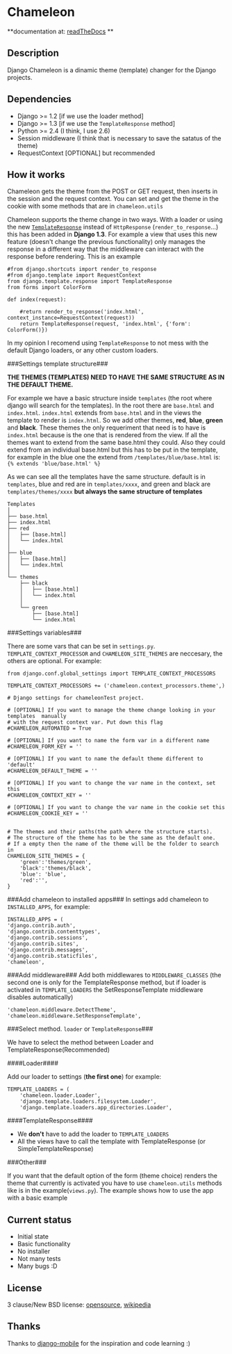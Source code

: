 Chameleon
=========

**documentation at: [readTheDocs](http://readthedocs.org/docs/django-chameleon/) **

Description
-----------

Django Chameleon is a dinamic theme (template) changer  for the Django projects. 

Dependencies
------------
* Django >= 1.2 [if we use the loader method]
* Django >= 1.3 [if we use the `TemplateResponse` method]
* Python >= 2.4 (I think, I use 2.6)
* Session middleware (I think that is necessary to save the satatus of the theme)
* RequestContext [OPTIONAL] but recommended

How it works
------------

Chameleon gets the theme from the POST or GET request, then inserts in the session and the request context. You can set and get the theme in the cookie with some methods that are in `chameleon.utils`

Chameleon supports the theme change in two ways. With a loader or using the new [`TemplateResponse`](https://docs.djangoproject.com/en/1.3/ref/template-response/) instead of `HttpResponse` (`render_to_response`...) 
this has been added in **Django 1.3**. For example a view that uses this new feature 
(doesn't change the previous functionality) only manages the response in a different way that the middleware can interact
with the response before rendering. This is an example

    #from django.shortcuts import render_to_response
    #from django.template import RequestContext
    from django.template.response import TemplateResponse
    from forms import ColorForm

    def index(request):

        #return render_to_response('index.html', context_instance=RequestContext(request))
        return TemplateResponse(request, 'index.html', {'form': ColorForm()})


In my opinion I recomend using `TemplateResponse` to not mess with the default Django loaders, or any other custom loaders.

###Settings template structure###

**THE THEMES (TEMPLATES) NEED TO HAVE THE SAME STRUCTURE AS IN THE DEFAULT THEME.** 

For example we have a basic structure inside `templates` (the root where django will search for the templates).
In the root there are `base.html` and `index.html`. `index.html` extends from `base.html` and in the views the template to render is `index.html`.
So we add other themes, **red**, **blue**, **green** and **black**. These themes the only requeriment that need is to have is `index.html` because is the one that 
is rendered from the view. If all the themes want to extend from the same base.html they could. Also they could extend from an individual base.html but 
this has to be put in the template, for example in the blue one the extend from `/templates/blue/base.html` is: `{% extends 'blue/base.html' %}`  

As we can see all the templates have the same structure. default is in `templates`, blue and red are in `templates/xxxx`, and green and black are  `templates/themes/xxxx` **but always the same structure of templates**


    Templates
    │ 
    ├── base.html
    ├── index.html
    ├── red
    │   ├── [base.html] 
    │   └── index.html
    │ 
    ├── blue
    │   ├── [base.html] 
    │   └── index.html
    │
    └── themes
        ├── black
        │   ├── [base.html] 
        │   └── index.html
        │
        └── green
            ├── [base.html] 
            └── index.html


###Settings variables###

There are some vars that can be set in `settings.py`. `TEMPLATE_CONTEXT_PROCESSOR` and `CHAMELEON_SITE_THEMES` are neccesary, the others are optional. For example:

    from django.conf.global_settings import TEMPLATE_CONTEXT_PROCESSORS
    
    TEMPLATE_CONTEXT_PROCESSORS += ('chameleon.context_processors.theme',)

    # Django settings for chameleonTest project.

    # [OPTIONAL] If you want to manage the theme change looking in your templates  manually 
    # with the request context var. Put down this flag
    #CHAMELEON_AUTOMATED = True

    # [OPTIONAL] If you want to name the form var in a different name
    #CHAMELEON_FORM_KEY = ''

    # [OPTIONAL] If you want to name the default theme different to 'default'
    #CHAMELEON_DEFAULT_THEME = ''

    # [OPTIONAL] If you want to change the var name in the context, set this
    #CHAMELEON_CONTEXT_KEY = ''

    # [OPTIONAL] If you want to change the var name in the cookie set this
    #CHAMELEON_COOKIE_KEY = ''


    # The themes and their paths(the path where the structure starts). 
    # The structure of the theme has to be the same as the default one.
    # If a empty then the name of the theme will be the folder to search in  
    CHAMELEON_SITE_THEMES = {
        'green':'themes/green',
        'black':'themes/black',
        'blue': 'blue',
        'red':'',
    }
    
###Add chameleon to installed apps###
In settings add chameleon to `INSTALLED_APPS`, for example: 
    
    INSTALLED_APPS = (
    'django.contrib.auth',
    'django.contrib.contenttypes',
    'django.contrib.sessions',
    'django.contrib.sites',
    'django.contrib.messages',
    'django.contrib.staticfiles',
    'chameleon',
    
###Add middleware###
Add both middlewares to `MIDDLEWARE_CLASSES` (the second one is only for the TemplateResponse method, but if loader is activated in `TEMPLATE_LOADERS` the SetResponseTemplate middleware disables automatically)

    'chameleon.middleware.DetectTheme',
    'chameleon.middleware.SetResponseTemplate',

###Select method. `loader` or `TemplateResponse`###

We have to select the method between Loader and TemplateResponse(Recommended)

####Loader####

Add our loader to settings (**the first one**) for example:


    TEMPLATE_LOADERS = (
        'chameleon.loader.Loader',
        'django.template.loaders.filesystem.Loader',
        'django.template.loaders.app_directories.Loader',


####TemplateResponse####

* We **don't** have to add the loader to `TEMPLATE_LOADERS` 
* All the views have to call the template with TemplateResponse (or SimpleTemplateResponse)



###Other###

If you want that the default option of the form (theme choice) renders the theme that currently is activated you have to use `chameleon.utils` methods like is in the example(`views.py`). The example shows how to use the app with a basic example

Current status
--------------

* Initial state
* Basic functionality
* No installer
* Not many tests
* Many bugs :D

License
-------

3 clause/New BSD license: [opensource](http://www.opensource.org/licenses/BSD-3-Clause), [wikipedia](http://en.wikipedia.org/wiki/BSD_licenses)

Thanks
------
Thanks to [django-mobile](https://github.com/gregmuellegger/django-mobile) for the inspiration and code learning :)

